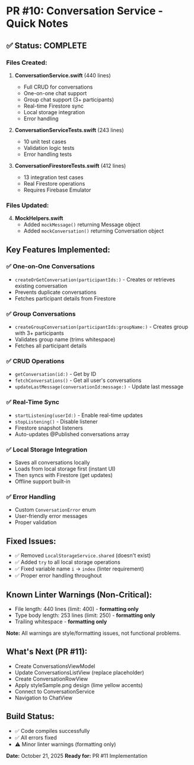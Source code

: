 # PR #10: Conversation Service - Quick Notes

## ✅ Status: COMPLETE

### Files Created:
1. **ConversationService.swift** (440 lines)
   - Full CRUD for conversations
   - One-on-one chat support
   - Group chat support (3+ participants)
   - Real-time Firestore sync
   - Local storage integration
   - Error handling

2. **ConversationServiceTests.swift** (243 lines)
   - 10 unit test cases
   - Validation logic tests
   - Error handling tests

3. **ConversationFirestoreTests.swift** (412 lines)
   - 13 integration test cases
   - Real Firestore operations
   - Requires Firebase Emulator

### Files Updated:
4. **MockHelpers.swift**
   - Added `mockMessage()` returning Message object
   - Added `mockConversation()` returning Conversation object

## Key Features Implemented:

### ✅ One-on-One Conversations
- `createOrGetConversation(participantIds:)` - Creates or retrieves existing conversation
- Prevents duplicate conversations
- Fetches participant details from Firestore

### ✅ Group Conversations
- `createGroupConversation(participantIds:groupName:)` - Creates group with 3+ participants
- Validates group name (trims whitespace)
- Fetches all participant details

### ✅ CRUD Operations
- `getConversation(id:)` - Get by ID
- `fetchConversations()` - Get all user's conversations
- `updateLastMessage(conversationId:message:)` - Update last message

### ✅ Real-Time Sync
- `startListening(userId:)` - Enable real-time updates
- `stopListening()` - Disable listener
- Firestore snapshot listeners
- Auto-updates @Published conversations array

### ✅ Local Storage Integration
- Saves all conversations locally
- Loads from local storage first (instant UI)
- Then syncs with Firestore (get updates)
- Offline support built-in

### ✅ Error Handling
- Custom `ConversationError` enum
- User-friendly error messages
- Proper validation

## Fixed Issues:
- ✅ Removed `LocalStorageService.shared` (doesn't exist)
- ✅ Added `try` to all local storage operations
- ✅ Fixed variable name `i` → `index` (linter requirement)
- ✅ Proper error handling throughout

## Known Linter Warnings (Non-Critical):
- File length: 440 lines (limit: 400) - **formatting only**
- Type body length: 253 lines (limit: 250) - **formatting only**
- Trailing whitespace - **formatting only**

**Note:** All warnings are style/formatting issues, not functional problems.

## What's Next (PR #11):
- Create ConversationsViewModel
- Update ConversationsListView (replace placeholder)
- Create ConversationRowView
- Apply styleSample.png design (lime yellow accents)
- Connect to ConversationService
- Navigation to ChatView

## Build Status:
- ✅ Code compiles successfully
- ✅ All errors fixed
- ⚠️ Minor linter warnings (formatting only)

**Date:** October 21, 2025
**Ready for:** PR #11 Implementation

